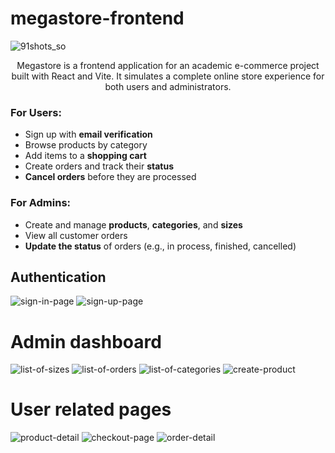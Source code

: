 # megastore-frontend
![91shots_so](https://github.com/user-attachments/assets/0a149f59-ab6c-40fe-9743-2bf555dccee1)


<p align="center">
Megastore is a frontend application for an academic e-commerce project built with React and Vite.
It simulates a complete online store experience for both users and administrators.</p>

### For Users:
- Sign up with **email verification**
- Browse products by category
- Add items to a **shopping cart**
- Create orders and track their **status**
- **Cancel orders** before they are processed

### For Admins:
- Create and manage **products**, **categories**, and **sizes**
- View all customer orders
- **Update the status** of orders (e.g., in process, finished, cancelled)

## Authentication
![sign-in-page](https://github.com/user-attachments/assets/398d758c-502f-4e8c-b403-66212642ebd7)
![sign-up-page](https://github.com/user-attachments/assets/062b8d0f-c6a6-4c96-9c02-2858de404871)

# Admin dashboard
![list-of-sizes](https://github.com/user-attachments/assets/e1747684-0f13-49f3-9f40-4f6253bd8c13)
![list-of-orders](https://github.com/user-attachments/assets/8f2c30f5-cd4d-4296-9cee-8a8d7f831cbf)
![list-of-categories](https://github.com/user-attachments/assets/fc09df65-f08c-407b-ba3a-ae26751c16c0)
![create-product](https://github.com/user-attachments/assets/a857e293-294c-4b0e-8d7f-5d3239526918)

# User related pages
![product-detail](https://github.com/user-attachments/assets/bd2e42b9-d661-4a56-855c-66a15b883cf1)
![checkout-page](https://github.com/user-attachments/assets/56149761-10b8-472b-b35c-b1a5b996a847)
![order-detail](https://github.com/user-attachments/assets/c35e4248-a1f8-4431-bee3-f984383e4e6d)
